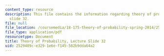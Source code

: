 ```yaml
---
content_type: resource
description: This file contains the information regarding theory of probability, lecture
  slide 32.
file: null
file_location: /coursemedia/18-175-theory-of-probability-spring-2014/2529409ce3291e6ef145582b9dda64a2_MIT18_175S14_Lecture32.pdf
file_type: application/pdf
resourcetype: Document
title: Theory of Probability, Lecture Slide 32
uid: 2529409c-e329-1e6e-f145-582b9dda64a2
---
```

